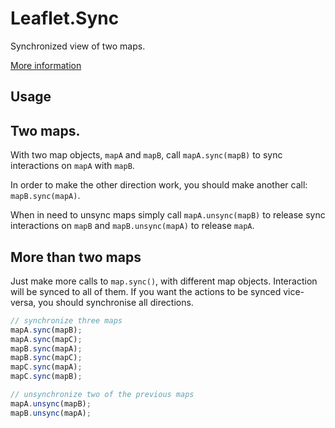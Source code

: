 Leaflet.Sync
============

Synchronized view of two maps.

<a href="http://blog.thematicmapping.org/2013/06/creating-synchronized-view-of-two-maps.html">More information</a>

Usage
-----

## Two maps.
With two map objects, `mapA` and `mapB`, call `mapA.sync(mapB)` to sync interactions on `mapA` with `mapB`.

In order to make the other direction work, you should make another call: `mapB.sync(mapA)`.

When in need to unsync maps simply call `mapA.unsync(mapB)` to release sync interactions on `mapB` and `mapB.unsync(mapA)` to release `mapA`.


## More than two maps
Just make more calls to `map.sync()`, with different map objects. Interaction will be synced to all of them. If you want the actions to be synced vice-versa, you should synchronise all directions.

```JavaScript
// synchronize three maps
mapA.sync(mapB);
mapA.sync(mapC);
mapB.sync(mapA);
mapB.sync(mapC);
mapC.sync(mapA);
mapC.sync(mapB);

// unsynchronize two of the previous maps
mapA.unsync(mapB);
mapB.unsync(mapA);

```
